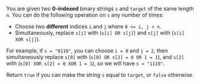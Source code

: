 You are given two **0-indexed** binary strings `s` and `target` of the same length `n`. You can do the following operation on `s` any number of times:

- Choose two **different** indices `i` and `j` where `0 <= i, j < n`.
- Simultaneously, replace `s[i]` with (`s[i] OR s[j]`) and `s[j]` with (`s[i] XOR s[j]`).

For example, if `s = "0110"`, you can choose `i = 0` and `j = 2`, then simultaneously replace `s[0]` with (`s[0] OR s[2] = 0 OR 1 = 1`), and `s[2]` with (`s[0] XOR s[2] = 0 XOR 1 = 1`), so we will have `s = "1110"`.

Return `true` if you can make the string `s` equal to `target`, or `false` otherwise.